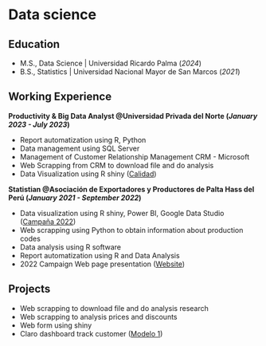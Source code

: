 # Data science

## Education
- M.S., Data Science | Universidad Ricardo Palma (_2024_)
- B.S., Statistics | Universidad Nacional Mayor de San Marcos (_2021_)

## Working Experience
**Productivity & Big Data Analyst @Universidad Privada del Norte (_January 2023 - July 2023_)**
- Report automatization using R, Python
- Data management using SQL Server
- Management of Customer Relationship Management CRM - Microsoft
- Web Scrapping from CRM to download file and do analysis
- Data Visualization using R shiny ([Calidad](https://repositjose.shinyapps.io/DashboardCalidad11/))

**Statistian @Asociación de Exportadores y Productores de Palta Hass del Perú (_January 2021 - September 2022_)**
- Data visualization using R shiny, Power BI, Google Data Studio ([Campaña 2022](https://repositjose.shinyapps.io/Semana29/))
- Web scrapping using Python to obtain information about production codes
- Data analysis using R software
- Report automatization using R and Data Analysis
- 2022 Campaign Web page presentation ([Website](https://rcanaridev.github.io/Semana29Prohass2022/)) 

## Projects
* Web scrapping to download file and do analysis research
* Web scrapping to analysis prices and discounts
* Web form using shiny
* Claro dashboard track customer ([Modelo 1](https://repositjose.shinyapps.io/PruebaClaro1/))

